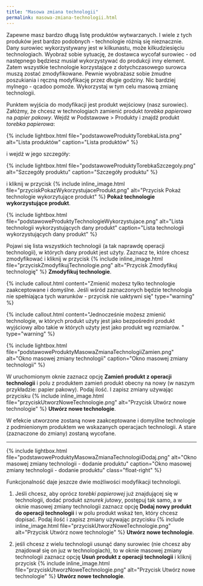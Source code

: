 ```yaml
---
title: "Masowa zmiana technologii"
permalink: masowa-zmiana-technologii.html 
---
```


Zapewne masz bardzo długą listę produktów wytwarzanych. I wiele z tych produków jest bardzo podobnych - technologie różnią się nieznacznie. Dany surowiec wykorzystywany jest w kilkunastu, może kilkudziesięciu technologiach. Wyobraź sobie sytuację, że dostawca wycofał surowiec - od następnego będziesz musiał wykorzystywać do produkcji inny element. Zatem wszystkie technologie korzystające z dotychczasowego surowca muszą zostać zmodyfikowane. Pewnie wyobrażasz sobie żmudne poszukiania i ręczną modyfikację przez długie godziny. Nic bardziej mylnego - qcadoo pomoże. Wykorzystaj w tym celu masową zmianę technologii.

Punktem wyjścia do modyfikacji jest produkt wejściowy (nasz surowiec). Załóżmy, że chcesz w technologiach zamienić produkt _torebka papierowa_ na _papier pakowy_. Wejdź w Podstawowe > Produkty i znajdź produkt _torebka papierowa_:

{% include lightbox.html file="podstawoweProduktyTorebkaLista.png" alt="Lista produktów" caption="Lista produktów" %} 

i wejdź w jego szczegóły:

{% include lightbox.html file="podstawoweProduktyTorebkaSzczegoly.png" alt="Szczegóły produktu" caption="Szczegóły produktu" %} 

i kliknij w przycisk {% include inline_image.html file="przyciskPokazWykorzystujaceProdukt.png" alt="Przycisk Pokaż technologie wykorzytujące produkt" %} **Pokaż technologie wykorzystujące produkt**.

{% include lightbox.html file="podstawoweProduktyTechnologieWykorzystujace.png" alt="Lista technologii wykorzystujących dany produkt" caption="Lista technologii wykorzystujących dany produkt" %} 

Pojawi się lista wszystkich technologii (a tak naprawdę operacji technologii), w których dany produkt jest użyty. Zaznacz te, które chcesz zmodyfikować i kliknij w przycisk {% include inline_image.html file="przyciskZmodyfikujTechnologie.png" alt="Przycisk Zmodyfikuj technologię" %} **Zmodyfikuj technologie**.

{% include callout.html content="Zmienić możesz tylko technologie zaakceptowane i domyślne. Jeśli wśród zaznaczonych będzie technologia nie spełniająca tych warunków - przycisk nie uaktywni się" type="warning" %}

{% include callout.html content="Jednocześnie możesz zmienić technologie, w których produkt użyty jest jako bezpośredni produkt wyjściowy albo takie w których użyty jest jako produkt wg rozmiarów. " type="warning" %}

{% include lightbox.html file="podstawoweProduktyMasowaZmianaTechnologiiZamien.png" alt="Okno masowej zmiany technologii" caption="Okno masowej zmiany technologii" %} 

W uruchomionym oknie zaznacz opcję **Zamień produkt z operacji technologii** i polu z produktem zamień produkt obecny na nowy (w naszym przykładzie: papier pakowy). Podaj ilość. I zapisz zmiany używając przycisku {% include inline_image.html file="przyciskUtworzNoweTechnologie.png" alt="Przycisk Utwórz nowe technologie" %} **Utwórz nowe technologie**.

W efekcie utworzone zostaną nowe zaakceptowane i domyślne technologie z podmienionym produktem we wskazanych operacjach technologii. A stare (zaznaczone do zmiany) zostaną wycofane.

---

{% include lightbox.html file="podstawoweProduktyMasowaZmianaTechnologiiDodaj.png" alt="Okno masowej zmiany technologii - dodanie produktu" caption="Okno masowej zmiany technologii - dodanie produktu" class="float-right" %} 


Funkcjonalność daje jeszcze dwie możliwości modyfikacji technologii. 

1. Jeśli chcesz, aby oprócz _torebki papierowej_ już znajdującej się w technologii, dodać produkt _sznurek jutowy_, postępuj tak samo, a w oknie masowej zmiany technologii zaznacz opcję **Dodaj nowy produkt do operacji technologii** i w polu produkt wskaż ten, który chcesz dopisać. Podaj ilość i zapisz zmiany używając przycisku {% include inline_image.html file="przyciskUtworzNoweTechnologie.png" alt="Przycisk Utwórz nowe technologie" %} **Utwórz nowe technologie**.

2. jeśli chcesz z wielu technologii usunąć dany surowiec (nie chcesz aby znajdował się on juz w technologiach), to w oknie masowej zmiany technologii zaznacz opcję **Usuń produkt z operacji technologii** i kliknij przycisk {% include inline_image.html file="przyciskUtworzNoweTechnologie.png" alt="Przycisk Utwórz nowe technologie" %} **Utwórz nowe technologie**.

